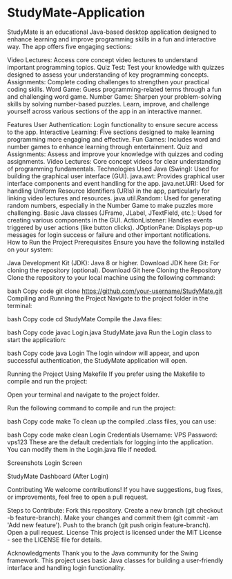 # StudyMate-Application
StudyMate is an educational Java-based desktop application designed to enhance learning and improve programming skills in a fun and interactive way. The app offers five engaging sections:

Video Lectures: Access core concept video lectures to understand important programming topics.
Quiz Test: Test your knowledge with quizzes designed to assess your understanding of key programming concepts.
Assignments: Complete coding challenges to strengthen your practical coding skills.
Word Game: Guess programming-related terms through a fun and challenging word game.
Number Game: Sharpen your problem-solving skills by solving number-based puzzles.
Learn, improve, and challenge yourself across various sections of the app in an interactive manner.

Features
User Authentication: Login functionality to ensure secure access to the app.
Interactive Learning: Five sections designed to make learning programming more engaging and effective.
Fun Games: Includes word and number games to enhance learning through entertainment.
Quiz and Assignments: Assess and improve your knowledge with quizzes and coding assignments.
Video Lectures: Core concept videos for clear understanding of programming fundamentals.
Technologies Used
Java (Swing): Used for building the graphical user interface (GUI).
java.awt: Provides graphical user interface components and event handling for the app.
java.net.URI: Used for handling Uniform Resource Identifiers (URIs) in the app, particularly for linking video lectures and resources.
java.util.Random: Used for generating random numbers, especially in the Number Game to make puzzles more challenging.
Basic Java classes (JFrame, JLabel, JTextField, etc.): Used for creating various components in the GUI.
ActionListener: Handles events triggered by user actions (like button clicks).
JOptionPane: Displays pop-up messages for login success or failure and other important notifications.
How to Run the Project
Prerequisites
Ensure you have the following installed on your system:

Java Development Kit (JDK): Java 8 or higher. Download JDK here
Git: For cloning the repository (optional). Download Git here
Cloning the Repository
Clone the repository to your local machine using the following command:

bash
Copy code
git clone https://github.com/your-username/StudyMate.git
Compiling and Running the Project
Navigate to the project folder in the terminal:

bash
Copy code
cd StudyMate
Compile the Java files:

bash
Copy code
javac Login.java StudyMate.java
Run the Login class to start the application:

bash
Copy code
java Login
The login window will appear, and upon successful authentication, the StudyMate application will open.

Running the Project Using Makefile
If you prefer using the Makefile to compile and run the project:

Open your terminal and navigate to the project folder.

Run the following command to compile and run the project:

bash
Copy code
make
To clean up the compiled .class files, you can use:

bash
Copy code
make clean
Login Credentials
Username: VPS
Password: vps123
These are the default credentials for logging into the application. You can modify them in the Login.java file if needed.

Screenshots
Login Screen

StudyMate Dashboard (After Login)

Contributing
We welcome contributions! If you have suggestions, bug fixes, or improvements, feel free to open a pull request.

Steps to Contribute:
Fork this repository.
Create a new branch (git checkout -b feature-branch).
Make your changes and commit them (git commit -am 'Add new feature').
Push to the branch (git push origin feature-branch).
Open a pull request.
License
This project is licensed under the MIT License - see the LICENSE file for details.

Acknowledgments
Thank you to the Java community for the Swing framework.
This project uses basic Java classes for building a user-friendly interface and handling login functionality.

